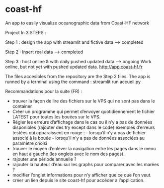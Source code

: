 # coast-hf
An app to easily visualize oceanographic data from Coast-HF network

Project In 3 STEPS :

Step 1 : design the app with streamlit and fictive data --> completed

Step 2 : Insert real data --> completed

Step 3 : host online & with daily pushed updated data --> ongoing
Work online, but not yet with pushed updated data.
http://app.coast-hf.fr

The files accesibles from the repository are the Step 2 files.
The app is runned by a terminal using the command :
streamlit run accueil.py


Recommandations pour la suite (FR) : 
- trouver la façon de lire des fichiers sur le VPS qui ne sont pas dans le container
- Créer un programme qui permet d’envoyer quotidiennement le fichier LATEST pour toutes les bouées sur le VPS.
- Régler les erreurs d’affichage dans le cas ou il n’y a pas de données disponibles (rajouter des try except dans le code)
      exemples d’erreurs testées qui apparaissent en rouge :
            - lorsqu’il n’y a pas de fichier associé à la bouée
            - lorsqu’il n’y a pas de données associées au paramètre choisi
- trouver le moyen d’enlever la navigation entre les pages dans le menu en haut à gauche (les onglets avec le nom des pages).
- rajouter une période annuelle ? 
- rajouter la hauteur d’eau sur les graphs pour comparer avec les marées ? 
- modifier l’onglet informations pour n’y afficher que ce que l’on veut.
- créer un lien depuis le site coast-hf pour accéder à l’application.
